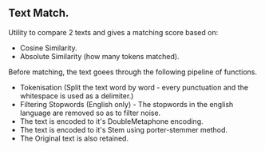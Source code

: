 ## Text Match.

Utility to compare 2 texts and gives a matching score based on:
 * Cosine Similarity.
 * Absolute Similarity (how many tokens matched).

Before matching, the text goees through the following pipeline of functions.

* Tokenisation (Split the text word by word - every punctuation and the whitespace is used as a delimiter.)
* Filtering Stopwords (English only) - The stopwords in the english language are removed so as to filter noise.
* The text is encoded to it's DoubleMetaphone encoding.
* The text is encoded to it's Stem using porter-stemmer method. 
* The Original text is also retained.


